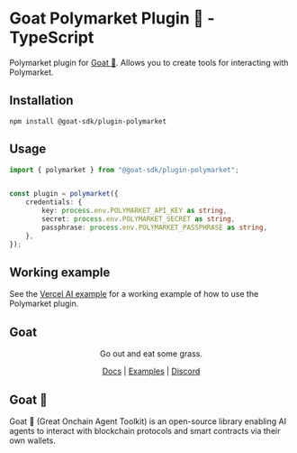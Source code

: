 # Goat Polymarket Plugin 🐐 - TypeScript

Polymarket plugin for [Goat 🐐](https://ohmygoat.dev). Allows you to create tools for interacting with Polymarket.

## Installation
```
npm install @goat-sdk/plugin-polymarket
```

## Usage

```typescript
import { polymarket } from "@goat-sdk/plugin-polymarket";


const plugin = polymarket({
    credentials: {
        key: process.env.POLYMARKET_API_KEY as string,
        secret: process.env.POLYMARKET_SECRET as string,
        passphrase: process.env.POLYMARKET_PASSPHRASE as string,
    },
});
```

## Working example

See the [Vercel AI example](https://github.com/goat-sdk/goat/tree/main/typescript/examples/vercel-ai/polymarket) for a working example of how to use the Polymarket plugin.

## Goat

<div align="center">
Go out and eat some grass.

[Docs](https://ohmygoat.dev) | [Examples](https://github.com/goat-sdk/goat/tree/main/typescript/examples) | [Discord](https://discord.gg/goat-sdk)</div>

## Goat 🐐
Goat 🐐 (Great Onchain Agent Toolkit) is an open-source library enabling AI agents to interact with blockchain protocols and smart contracts via their own wallets.
